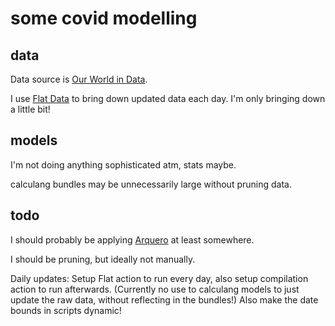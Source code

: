 # some covid modelling

## data

Data source is [Our World in Data](https://ourworldindata.org/).

I use [Flat Data](https://next.github.com/projects/flat-data) to bring down updated data each day. I'm only bringing down a little bit!

## models

I'm not doing anything sophisticated atm, stats maybe.

calculang bundles may be unnecessarily large without pruning data.

## todo

I should probably be applying [Arquero](https://uwdata.github.io/arquero/) at least somewhere.

I should be pruning, but ideally not manually.

Daily updates: Setup Flat action to run every day, also setup compilation action to run afterwards. (Currently no use to calculang models to just update the raw data, without reflecting in the bundles!) Also make the date bounds in scripts dynamic!
